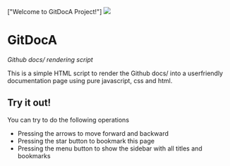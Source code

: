 ["Welcome to GitDocA Project!"]
![](img/banner.png)
# GitDocA
*Github docs/ rendering script*

This is a simple HTML script to render the Github docs/ into a userfriendly documentation page using pure javascript, css and html.

## Try it out!
You can try to do the following operations
- Pressing the arrows to move forward and backward
- Pressing the star button to bookmark this page
- Pressing the menu button to show the sidebar with all titles and bookmarks


